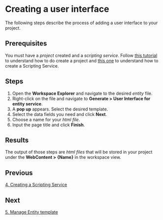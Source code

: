 # Creating a user interface

The following steps describe the process of adding a user interface to your project.

## Prerequisites

You must have a _project_ created and a _scripting service_. Follow [this tutorial](1.CreatingProjects.md) to understand how to do create a project and [this one](3.ScriptingService.md) to understand how to create a Scripting Service.

## Steps

1. Open the **Workspace Explorer** and navigate to the desired _entity_ file.
2. Right-click on the file and navigate to **Generate > User Interface for entity service**.
3. A **pop up** appears. Select the desired template.
4. Select the data fields you need and click **Next**.
5. Choose a name for your _html file_.
6. Input the page title and click **Finish**.

## Results 

The output of those steps are _html files_ that will be stored in your project under the **WebContent > {Name}** in the workspace view.

## Previous

[4. Creating a Scripting Service](3.ScriptingServices.md)

## Next

[5. Manage Entity template](5.ManageEntityTemplate.md)
